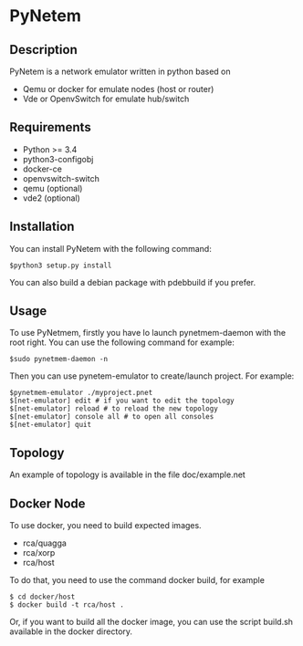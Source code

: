 PyNetem
=======

Description
-----------
PyNetem is a network emulator written in python based on
 * Qemu or docker for emulate nodes (host or router)
 * Vde or OpenvSwitch for emulate hub/switch

Requirements
------------
 * Python >= 3.4
 * python3-configobj
 * docker-ce
 * openvswitch-switch
 * qemu (optional)
 * vde2 (optional)

Installation
------------
You can install PyNetem with the following command:

    $python3 setup.py install

You can also build a debian package with pdebbuild if you prefer.

Usage
-----
To use PyNetmem, firstly you have lo launch pynetmem-daemon with the root
right. You can use the following command for example:

    $sudo pynetmem-daemon -n

Then you can use pynetem-emulator to create/launch project. For example:

    $pynetmem-emulator ./myproject.pnet
    $[net-emulator] edit # if you want to edit the topology
    $[net-emulator] reload # to reload the new topology
    $[net-emulator] console all # to open all consoles
    $[net-emulator] quit

Topology
--------
An example of topology is available in the file doc/example.net

Docker Node
-----------
To use docker, you need to build expected images.
 * rca/quagga
 * rca/xorp
 * rca/host

To do that, you need to use the command docker build, for example

    $ cd docker/host
    $ docker build -t rca/host .

Or, if you want to build all the docker image, you can use the script 
build.sh available in the docker directory.
